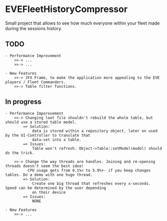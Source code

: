 # EVEFleetHistoryCompressor
Small project that allows to see how much everyone within your fleet made during the sessions history.

## TODO
	- Performance Improvement
		>>-> ...
		>>-> ...
		
	- New Features
		>>-> JFX Frame, to make the application more appealing to the EVE players / Fleet Commanders.
		>>-> Table filter functions.
		
## In progress
	- Performance Imporovement
		>>-> Changing loot file shouldn't rebuild the whole table, but should use a stored table model.
			=> Solution:
				data is stored within a repository object, later on used by the UI-Controller to translate that
				data-set into a table.
			=> Issues:
				Table won't refresh. Object->Table::setModel(model) should do the trick.
		
		>>-> Change the way threads are handles. Joining and re-opening threads doesn't seem the best idea!
			  CPU usage gets from 0.1%< to 5.9%+- if you keep changes tables. Do a demo with one huge thread.
			=> Solution:
				Create one big thread that refreshes every x-seconds. Speed can be determined by the user depending
				on their device
			=> Issues:
				NONE
		
	- New Features
		>>-> ...